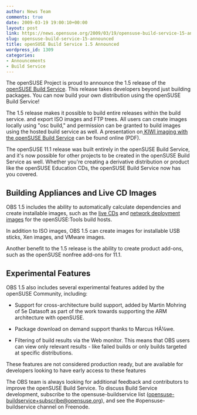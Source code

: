 ```yaml
---
author: News Team
comments: true
date: 2009-03-19 19:00:10+00:00
layout: post
link: https://news.opensuse.org/2009/03/19/opensuse-build-service-15-announced/
slug: opensuse-build-service-15-announced
title: openSUSE Build Service 1.5 Announced
wordpress_id: 1309
categories:
- Announcements
- Build Service
---
```


The openSUSE Project is proud to announce the 1.5 release of the [openSUSE Build Service](http://en.opensuse.org/Build_Service). This release takes developers beyond just building packages. You can now build your own distribution using the openSUSE Build Service!

The 1.5 release makes it possible to build entire releases within the build service. and export ISO images and FTP trees. All users can create images locally using "osc build," and permission can be granted to build images using the hosted build service as well. A presentation on[ KIWI imaging with the openSUSE Build Service](http://files.opensuse.org/opensuse/en/b/be/OBS-Imageing.pdf) can be found online (PDF).

The openSUSE 11.1 release was built entirely in the openSUSE Build Service, and it's now possible for other projects to be created in the openSUSE Build Service as well. Whether you're creating a derivative distribution or product like the openSUSE Education CDs, the openSUSE Build Service now has you covered.


## Building Appliances and Live CD Images


OBS 1.5 includes the ability to automatically calculate dependencies and create installable images, such as the [live CDs](https://build.opensuse.org/project/show?project=KDE:Medias) and [network deployment images](http://is.gd/o3Zu) for the openSUSE:Tools build hosts.

In addition to ISO images, OBS 1.5 can create images for installable USB sticks, Xen images, and VMware images.

Another benefit to the 1.5 release is the ability to create product add-ons, such as the openSUSE nonfree add-ons for 11.1.


## Experimental Features


OBS 1.5 also includes several experimental features added by the openSUSE Community, including:

* Support for cross-architecture build support, added by Martin Mohring of 5e Datasoft as part of the work towards supporting the ARM architecture with openSUSE.

* Package download on demand support thanks to Marcus HÃ¼we.

* Filtering of build results via the Web monitor. This means that OBS users can view only relevant results - like failed builds or only builds targeted at specific distributions.

These features are not considered production ready, but are available for developers looking to have early access to these features

The OBS team is always looking for additional feedback and contributors to improve the openSUSE Build Service. To discuss Build Service development, subscribe to the opensuse-buildservice list ([opensuse-buildservice+subscribe@opensuse.org](mailto:opensuse-buildservice+subscribe@opensuse.org)), and see the #opensuse-buildservice channel on Freenode.
